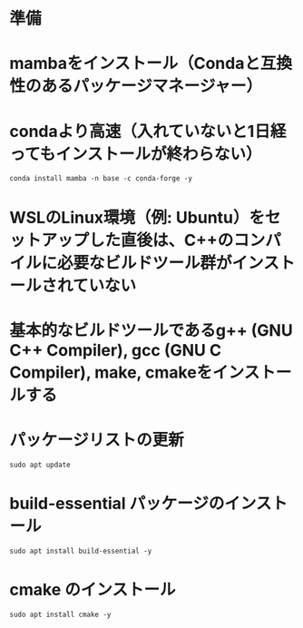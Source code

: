 # 準備
# mambaをインストール（Condaと互換性のあるパッケージマネージャー）
# condaより高速（入れていないと1日経ってもインストールが終わらない）
```
conda install mamba -n base -c conda-forge -y
```
# WSLのLinux環境（例: Ubuntu）をセットアップした直後は、C++のコンパイルに必要なビルドツール群がインストールされていない
# 基本的なビルドツールであるg++ (GNU C++ Compiler), gcc (GNU C Compiler), make, cmakeをインストールする

# パッケージリストの更新
```
sudo apt update
```
# build-essential パッケージのインストール
```
sudo apt install build-essential -y
```
# cmake のインストール
```
sudo apt install cmake -y
```
